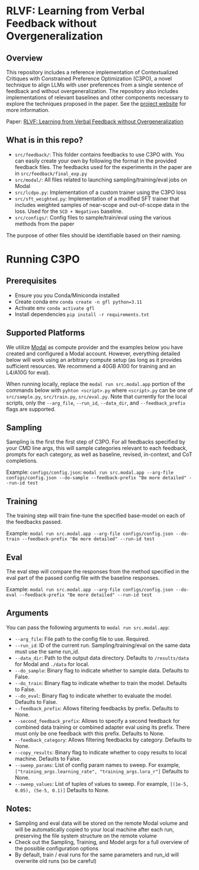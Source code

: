 # RLVF: Learning from Verbal Feedback without Overgeneralization

## Overview
This repository includes a reference implementation of Contextualized Critiques with Constrained Preference Optimization (C3PO), a novel technique to align LLMs with user preferences from a single sentence of feedback and without overgeneralization. The repository also includes implementations of relevant baselines and other components necessary to explore the techniques proposed in the paper. See the [project website](https://austrian-code-wizard.github.io/c3po-website/) for more information.

Paper: [RLVF: Learning from Verbal Feedback without Overgeneralization](insert_link.com)

## What is in this repo?
- `src/feedback/`: This folder contains feedbacks to use C3PO with. You can easily create your own by following the format in the provided feedback files. The feedbacks used for the experiments in the paper are in `src/feedback/final_exp.py`
- `src/modal/`: All files related to launching sampling/training/eval jobs on Modal
- `src/lcdpo.py`: Implementation of a custom trainer using the C3PO loss
- `src/sft_weighted.py`: Implementation of a modified SFT trainer that includes weighted samples of near-scope and out-of-scope data in the loss. Used for the `SCD + Negatives` baseline.
- `src/configs/`: Config files to sample/train/eval using the various methods from the paper

The purpose of other files should be identifiable based on their naming.

# Running C3PO
## Prerequisites
- Ensure you you Conda/Miniconda installed
- Create conda env `conda create -n gfl python=3.11`
- Activate env `conda activate gfl`
- Install dependencies `pip install -r requirements.txt`


## Supported Platforms

We utilize [Modal](https://www.modal.com) as compute provider and the examples below you have created and configured a Modal account. However, everything detailed below will work using an arbitrary compute setup (as long as it provides sufficient resources. We recommend a 40GB A100 for training and an L4/A10G for eval).

When running locally, replace the `modal run src.modal.app` portion of the commands below with `pyhton <script>.py` where `<script>.py` can be one of `src/sample.py`, `src/train.py`, `src/eval.py`. Note that currently for the local scripts, only the `--arg_file`, `--run_id`, `--data_dir`, and `--feedback_prefix` flags are supported.

## Sampling
Sampling is the first the first step of C3PO. For all feedbacks specified by your CMD line args, this will sample categories relevant to each feedback, prompts for each category, as well as baseline, revised, in-context, and CoT completions.

Example:
`configs/config.json`:
`modal run src.modal.app --arg-file configs/config.json --do-sample --feedback-prefix "Be more detailed" --run-id test`


## Training
The training step will train fine-tune the specified base-model on each of the feedbacks passed.

Example:
`modal run src.modal.app --arg-file configs/config.json --do-train --feedback-prefix "Be more detailed" --run-id test`

## Eval
The eval step will compare the responses from the method specified in the eval part of the passed config file with the baseline responses.

Example:
`modal run src.modal.app --arg-file configs/config.json --do-eval --feedback-prefix "Be more detailed" --run-id test`


## Arguments
You can pass the following arguments to `modal run src.modal.app`:
- `--arg_file`: File path to the config file to use. Required.
- `--run_id`: ID of the current run. Sampling/training/eval on the same data must use the same run_id.
- `--data_dir`: Path to the output data directory. Defaults to `/results/data` for Modal and `./data` for local.
- `--do_sample`: Binary flag to indicate whether to sample data. Defaults to False.
- `--do_train`: Binary flag to indicate whether to train the model. Defaults to False.
- `--do_eval`: Binary flag to indicate whether to evaluate the model. Defaults to False.
- `--feedback_prefix`: Allows filtering feedbacks by prefix. Defaults to None.
- `--second_feedback_prefix`: Allows to specify a second feedback for combined data training or combined adapter eval using its prefix. There must only be one feedback with this prefix. Defaults to None.
- `--feedback_category`: Allows filtering feedbacks by category. Defaults to None.
- `--copy_results`: Binary flag to indicate whether to copy results to local machine. Defaults to False.
- `--sweep_params`: List of config param names to sweep. For example, `["training_args.learning_rate", "training_args.lora_r"]` Defaults to None.
- `--sweep_values`: List of tuples of values to sweep. For example, `[(1e-5, 0.05), (5e-5, 0.1)]` Defaults to None.

## Notes:
- Sampling and eval data will be stored on the remote Modal volume and will be automatically copied to your local machine after each run, preserving the file system structure on the remote volume
- Check out the Sampling, Training, and Model args for a full overview of the possible configuration options
- By default, train / eval runs for the same parameters and run_id will overwrite old runs (so be careful)
